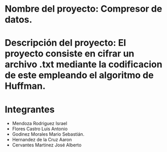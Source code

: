 # Nombre del proyecto: Compresor de datos.
# Descripción del proyecto: El proyecto consiste en cifrar un archivo .txt mediante la codificacion de este empleando el algoritmo de Huffman.
# Integrantes

- Mendoza Rodriguez Israel
- Flores Castro Luis Antonio
- Godinez Morales Mario Sebastián.
- Hernandez de la Cruz Aaron
- Cervantes Martinez José Alberto
